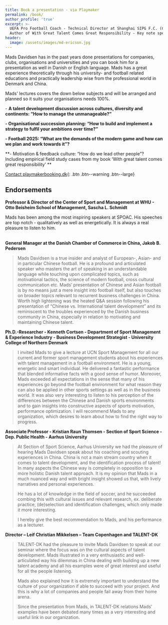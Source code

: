 ```yaml
---
title: Book a presentation - via Playmaker
permalink: /book/
author_profile: 'true'
excerpt: >-
  UEFA Pro Football Coach - Technical Director at Shanghai SIPG F.C. (China) -
  Author of With Great Talent Comes Great Responsibility - Key note speaker
header:
  image: /assets/images/md-ericson.jpg
---
```

Mads Davidsen has in the past years done presentations for companies, clubs, organisations and universities and you can book him for a presentation as well in Danish or English language. Mads has a great experience theoretically through his university- and football related educations and practically leadership wise from the professional world in Denmark and China.

Mads' lectures covers the down below subjects and will be arranged and planned so it suits your organisations needs 100%.

\- **A talent development discussion across cultures, diversity and continents: “How to manage the unmanageable?” **

**\- Organisational succession planning: “How to build and implement a strategy to fulfil your ambitions over time?” **

**\- Football 2025: “What are the demands of the modern game and how can we plan and work towards it”? **

**\- Motivation & feedback culture: “How do we lead other people”? Including empirical field study cases from my book ‘With great talent comes great responsibility’   **

[Contact playmakerbooking.dk](http://www.playmakerbooking.dk/profiler/mads-davidsen/){: .btn .btn--warning .btn--large}

## 

## Endorsements

**Professor & Director of the Center of Sport and Management at WHU - Otto Beisheim School of Management, Sascha L. Schmidt**

Mads has been among the most inspiring speakers at SPOAC. His speeches are top notch - qualitatively as well as energetically. It is always a real pleasure to listen to him.

\
**General Manager at the Danish Chamber of Commerce in China, Jakob B. Pedersen**

> Mads Davidsen is a true insider and analyst of European-, Asian- and in particular Chinese football. He is a profound and articulated speaker who masters the art of speaking in an understandable language while touching upon complicated topics, such as motivational tactics, the science of modern football, cross cultural communication etc. Mads’ presentation of Chinese and Asian football is by no means just a mere insight into football itself, but also touches on broader topics relevant to recurrent business challenges in China. Worth high lightening was the heated Q&A session following his presentation of “Chinese vs. International talent development” and its reminiscent to the troubles experienced by the Danish business community in China, especially in relation to motivating and maintaining Chinese talent.

**Ph.D.-Researcher - Kenneth Cortsen - Department of Sport Management & Experience Industry - Business Development Strategist - University College of Northern Denmark**

> I invited Mads to give a lecture at UCN Sport Management for all our current and former sport management students about his experiences with talent management in a football environment. He is a young, energetic and smart individual. He delivered a fantastic performance that blended informative facts with a good sense of humor. Moreover, Mads exceeded all expectations in the sense that many of his experiences go beyond the football environment for what reason they can also be applied in other sports settings as well as in the business world. It was also very interesting to listen to his perception of the differences between the Chinese and Danish sports environments and to gain insights into constructive aspects of sports motivation, performance optimization. I will recommend Mads to any organization, which desires to learn about how to find the right way to progress.

**Associate Professor - Kristian Raun Thomsen - Section of Sport Science - Dep. Public Health - Aarhus University**

> At Section of Sport Science, Aarhus University we had the pleasure of hearing Mads Davidsen speak about his coaching and scouting experiences in China. China is not a main stream country when it comes to talent development, and the identification process of talent! In many aspects the Chinese way is completely in opposition to a more holistic Danish talent approach. It is my opinion that Mads in a much nuanced way and with bright insight showed us that, with lively narratives and personal experiences.
>
> He has a lot of knowledge in the field of soccer, and he succeeded combing this with cultural issues and relevant research, ex. deliberate practice, (de)selection and identification challenges, which only made it more interesting.
>
> I hereby give the best recommendation to Mads, and his performance as a lecturer.

**Director – Leif Christian Mikkelsen – Team Copenhagen and TALENT-DK**

> TALENT-DK had the pleasure to invite Mads Davidsen to speak at our seminar where the focus was on the cultural aspects of talent development. Mads illustrated in a very enthusiastic and well-articulated way his dilemmas in China dealing with building up a new talent academy and all his examples were of great interest and useful for all the people listening.
>
> Mads also explained how it is extremely important to understand the culture of your organization if able to succeed with your project. And this is why a lot of companies and people fail away from their home arena.
>
> Since the presentation from Mads, in TALENT-DK relations Mads’ examples have been debated many times as a very interesting and useful link in our organization.
